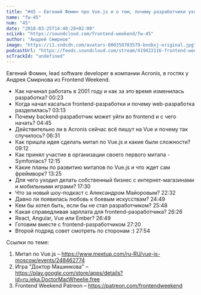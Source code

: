 ```yaml
---
title: "#45 – Евгений Фомин про Vue.js и о том, почему разработчики уходят из backend’а во frontend"
name: "fw-45"
num: "45"
date: "2018-03-25T14:40:28+02:00"
scLink: "https://soundcloud.com/frontend-weekend/fw-45"
author: "Андрей Смирнов"
image: "https://i1.sndcdn.com/avatars-000358703579-bnobxj-original.jpg"
podcastUrl: "https://feeds.soundcloud.com/stream/419422116-frontend-weekend-fw-45.m4a"
scTrackId: "undefined"
---
```

Евгений Фомин, lead software developer в компании Acronis, в гостях у Андрея Смирнова из Frontend Weekend.  

- Как начинал работать в 2001 году и как за это время изменилась разработка? <timecode sec="23">00:23</timecode>
- Когда начал касаться frontend-разработки и почему web-разработка разделилась? <timecode sec="193">03:13</timecode>
- Почему backend-разработчик может уйти во frontend и с чего начать? <timecode sec="285">04:45</timecode>
- Действительно ли в Acronis сейчас всё пишут на Vue и почему так случилось? <timecode sec="391">06:31</timecode>
- Как пришла идея сделать митап по Vue.js и какие были сложности? <timecode sec="552">09:12</timecode>
- Как принял участие в организации своего первого митапа - Symfoniacs? <timecode sec="735">12:15</timecode>
- Какие планы по развитию митапов по Vue.js и что ждет сам фреймворк? <timecode sec="805">13:25</timecode>
- Для чего уходил делать собственный бизнес с интернет-магазинами и мобильными играми? <timecode sec="1050">17:30</timecode>
- Что за новый шоу-подкаст с Александром Майоровым? <timecode sec="1352">22:32</timecode>
- Давно ли появилась любовь к боевым искусствам? <timecode sec="1489">24:49</timecode>
- Кем бы хотел быть, если бы не стал разработчиком? <timecode sec="1548">25:48</timecode>
- Какая справедливая зарплата для frontend-разработчика? <timecode sec="1586">26:26</timecode>
- React, Angular, Vue или Ember? <timecode sec="1609">26:49</timecode>
- Готовим вместе с frontend-разработчиком <timecode sec="1640">27:20</timecode>
- Второй подряд совет смотреть по сторонам :) <timecode sec="1674">27:54</timecode>

Ссылки по теме:
1) Митап по Vue.js – https://www.meetup.com/ru-RU/vue-js-moscow/events/248462774
2) Игра "Доктор Машинкова" – https://play.google.com/store/apps/details?id=ru.jeka.DoctorMacWheelie.free
3) Frontend Weekend Patreon – https://patreon.com/frontendweekend